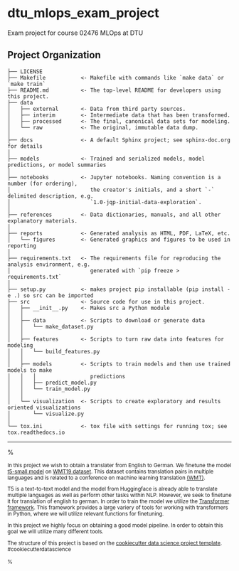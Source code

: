dtu_mlops_exam_project
==============================

Exam project for course 02476 MLOps at DTU

Project Organization
------------

    ├── LICENSE
    ├── Makefile           <- Makefile with commands like `make data` or `make train`
    ├── README.md          <- The top-level README for developers using this project.
    ├── data
    │   ├── external       <- Data from third party sources.
    │   ├── interim        <- Intermediate data that has been transformed.
    │   ├── processed      <- The final, canonical data sets for modeling.
    │   └── raw            <- The original, immutable data dump.
    │
    ├── docs               <- A default Sphinx project; see sphinx-doc.org for details
    │
    ├── models             <- Trained and serialized models, model predictions, or model summaries
    │
    ├── notebooks          <- Jupyter notebooks. Naming convention is a number (for ordering),
    │                         the creator's initials, and a short `-` delimited description, e.g.
    │                         `1.0-jqp-initial-data-exploration`.
    │
    ├── references         <- Data dictionaries, manuals, and all other explanatory materials.
    │
    ├── reports            <- Generated analysis as HTML, PDF, LaTeX, etc.
    │   └── figures        <- Generated graphics and figures to be used in reporting
    │
    ├── requirements.txt   <- The requirements file for reproducing the analysis environment, e.g.
    │                         generated with `pip freeze > requirements.txt`
    │
    ├── setup.py           <- makes project pip installable (pip install -e .) so src can be imported
    ├── src                <- Source code for use in this project.
    │   ├── __init__.py    <- Makes src a Python module
    │   │
    │   ├── data           <- Scripts to download or generate data
    │   │   └── make_dataset.py
    │   │
    │   ├── features       <- Scripts to turn raw data into features for modeling
    │   │   └── build_features.py
    │   │
    │   ├── models         <- Scripts to train models and then use trained models to make
    │   │   │                 predictions
    │   │   ├── predict_model.py
    │   │   └── train_model.py
    │   │
    │   └── visualization  <- Scripts to create exploratory and results oriented visualizations
    │       └── visualize.py
    │
    └── tox.ini            <- tox file with settings for running tox; see tox.readthedocs.io


--------

%<p><small> 

In this project we wish to obtain a translater from English to German. We finetune the model <a target="_blank" href="https://huggingface.co/t5-small">t5-small model</a> on <a target="_blank" href="https://huggingface.co/datasets/wmt19"> WMT19 dataset</a>. This dataset contains translation pairs in multiple languages and is related to a conference on machine learning translation <a target="_blank" href="https://machinetranslate.org/wmt">(WMT)</a>. 
    
T5 is a text-to-text model and the model from Huggingface is already able to translate multiple languages as well as perform other tasks within NLP. However, we seek to finetune it for translation of english to german. In order to train the model we utilize the <a target="_blank" href="https://github.com/huggingface/transformers">Transformer framework</a>. This framework provides a large variery of tools for working with transformers in Python, where we will utilize relevant functions for finetuning. 
    
In this project we highly focus on obtaining a good model pipeline. In order to obtain this goal we will utilize many different tools. 

The structure of this project is based on the <a target="_blank" href="https://drivendata.github.io/cookiecutter-data-science/">cookiecutter data science project template</a>. #cookiecutterdatascience
    
%</small></p>


